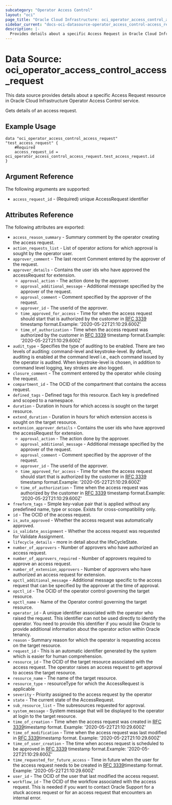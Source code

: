 ```yaml
---
subcategory: "Operator Access Control"
layout: "oci"
page_title: "Oracle Cloud Infrastructure: oci_operator_access_control_access_request"
sidebar_current: "docs-oci-datasource-operator_access_control-access_request"
description: |-
  Provides details about a specific Access Request in Oracle Cloud Infrastructure Operator Access Control service
---
```


# Data Source: oci_operator_access_control_access_request
This data source provides details about a specific Access Request resource in Oracle Cloud Infrastructure Operator Access Control service.

Gets details of an access request.

## Example Usage

```hcl
data "oci_operator_access_control_access_request" "test_access_request" {
	#Required
	access_request_id = oci_operator_access_control_access_request.test_access_request.id
}
```

## Argument Reference

The following arguments are supported:

* `access_request_id` - (Required) unique AccessRequest identifier


## Attributes Reference

The following attributes are exported:

* `access_reason_summary` - Summary comment by the operator creating the access request.
* `action_requests_list` - List of operator actions for which approval is sought by the operator user.
* `approver_comment` - The last recent Comment entered by the approver of the request.
* `approver_details` - Contains the user ids who have approved the accessRequest for extension.
	* `approval_action` - The action done by the approver.
	* `approval_additional_message` - Additional message specified by the approver of the request.
	* `approval_comment` - Comment specified by the approver of the request.
	* `approver_id` - The userId of the approver.
	* `time_approved_for_access` - Time for when the access request should start that is authorized by the customer in [RFC 3339](https://tools.ietf.org/html/rfc3339) timestamp format.Example: '2020-05-22T21:10:29.600Z' 
	* `time_of_authorization` - Time when the access request was authorized by the customer in [RFC 3339](https://tools.ietf.org/html/rfc3339) timestamp format.Example: '2020-05-22T21:10:29.600Z' 
* `audit_type` - Specifies the type of auditing to be enabled. There are two levels of auditing: command-level and keystroke-level.  By default, auditing is enabled at the command level i.e., each command issued by the operator is audited. When keystroke-level is chosen,  in addition to command level logging, key strokes are also logged. 
* `closure_comment` - The comment entered by the operator while closing the request.
* `compartment_id` - The OCID of the compartment that contains the access request.
* `defined_tags` - Defined tags for this resource. Each key is predefined and scoped to a namespace. 
* `duration` - Duration in hours for which access is sought on the target resource.
* `extend_duration` - Duration in hours for which extension access is sought on the target resource.
* `extension_approver_details` - Contains the user ids who have approved the accessRequest for extension.
	* `approval_action` - The action done by the approver.
	* `approval_additional_message` - Additional message specified by the approver of the request.
	* `approval_comment` - Comment specified by the approver of the request.
	* `approver_id` - The userId of the approver.
	* `time_approved_for_access` - Time for when the access request should start that is authorized by the customer in [RFC 3339](https://tools.ietf.org/html/rfc3339) timestamp format.Example: '2020-05-22T21:10:29.600Z' 
	* `time_of_authorization` - Time when the access request was authorized by the customer in [RFC 3339](https://tools.ietf.org/html/rfc3339) timestamp format.Example: '2020-05-22T21:10:29.600Z' 
* `freeform_tags` - Simple key-value pair that is applied without any predefined name, type or scope. Exists for cross-compatibility only. 
* `id` - The OCID of the access request.
* `is_auto_approved` - Whether the access request was automatically approved.
* `is_validate_assignment` - Whether the access request was requested for Validate Assignment.
* `lifecycle_details` - more in detail about the lifeCycleState.
* `number_of_approvers` - Number of approvers who have authorized an access request.
* `number_of_approvers_required` - Number of approvers required to approve an access request.
* `number_of_extension_approvers` - Number of approvers who have authorized an access request for extension.
* `opctl_additional_message` - Additional message specific to the access request that can be specified by the approver at the time of approval.
* `opctl_id` - The OCID of the operator control governing the target resource.
* `opctl_name` - Name of the Operator control governing the target resource.
* `operator_id` - A unique identifier associated with the operator who raised the request. This identifier can not be used directly to identify the operator. You need to provide this identifier if you would like Oracle to provide additional information about the operator action within Oracle tenancy. 
* `reason` - Summary reason for which the operator is requesting access on the target resource.
* `request_id` - This is an automatic identifier generated by the system which is easier for human comprehension.
* `resource_id` - The OCID of the target resource associated with the access request. The operator raises an access request to get approval to  access the target resource. 
* `resource_name` - The name of the target resource.
* `resource_type` - resourceType for which the AccessRequest is applicable
* `severity` - Priority assigned to the access request by the operator
* `state` - The current state of the AccessRequest.
* `sub_resource_list` - The subresources requested for approval.
* `system_message` - System message that will be displayed to the operator at login to the target resource.
* `time_of_creation` - Time when the access request was created in [RFC 3339](https://tools.ietf.org/html/rfc3339)timestamp format. Example: '2020-05-22T21:10:29.600Z' 
* `time_of_modification` - Time when the access request was last modified in [RFC 3339](https://tools.ietf.org/html/rfc3339)timestamp format. Example: '2020-05-22T21:10:29.600Z' 
* `time_of_user_creation` - The time when access request is scheduled to be approved in [RFC 3339](https://tools.ietf.org/html/rfc3339) timestamp format.Example: '2020-05-22T21:10:29.600Z' 
* `time_requested_for_future_access` - Time in future when the user for the access request needs to be created in [RFC 3339](https://tools.ietf.org/html/rfc3339)timestamp format. Example: '2020-05-22T21:10:29.600Z' 
* `user_id` - The OCID of the user that last modified the access request.
* `workflow_id` - The OCID of the workflow associated with the access request. This is needed if you want to contact Oracle Support for a stuck access request or for an access request that encounters an internal error. 

